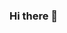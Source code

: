 ### Hi there 👋

<!--
**Ramposa/Ramposa** is a ✨ _special_ ✨ repository because its `README.md` (this file) appears on your GitHub profile.

Here are some ideas to get you started:

- 🔭 I’m currently working on YouTube and main personal website.
- 🌱 I’m currently learning Java, HTML, PHP, CSS, C#, C.
- 👯 I’m looking to collaborate on NON
- 🤔 I’m looking for help with NON
- 💬 Ask me about NON
- 📫 How to reach me: 
- 😄 Pronouns: ...
- ⚡ Fun fact: I enjoy playing Black Desert Online. MMO.
-->

